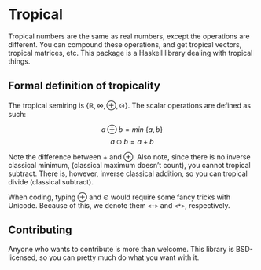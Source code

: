 # Tropical

Tropical numbers are the same as real numbers, except the operations are
different. You can compound these operations, and get tropical vectors,
tropical matrices, etc. This package is a Haskell library dealing with
tropical things.

## Formal definition of tropicality

The tropical semiring is $\{\mathbb{R},\, \infty,\, \oplus,\, \odot\}$.
The scalar operations are defined as such:

$$a \oplus b = min\;\{a,\, b\}$$
$$a \odot b = a + b$$

Note the difference between $+$ and $\oplus$. Also note, since there is
no inverse classical minimum, (classical maximum doesn’t count), you
cannot tropical subtract. There is, however, inverse classical addition,
so you can tropical divide (classical subtract).

When coding, typing $\oplus$ and $\odot$ would require some fancy tricks with
Unicode. Because of this, we denote them `<+>` and `<*>`, respectively.

## Contributing

Anyone who wants to contribute is more than welcome. This library is
BSD-licensed, so you can pretty much do what you want with it.
